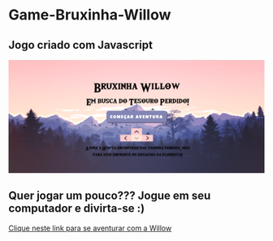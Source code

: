 # Game-Bruxinha-Willow


## Jogo criado com Javascript



![tela inicial](https://github.com/adrianysouzaa/Game-Bruxinha-Willow/blob/master/telaInicial.png)



## Quer jogar um pouco??? Jogue em seu computador e divirta-se :)

[Clique neste link para se aventurar com a Willow](https://editor.p5js.org/adrianysouzaa/present/HAB5y7FK1)
